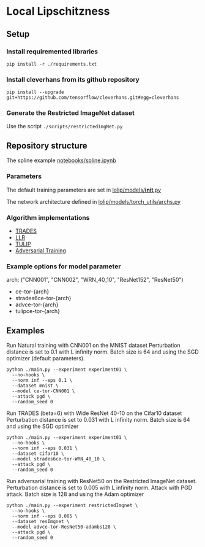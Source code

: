 # Local Lipschitzness


## Setup

### Install requiremented libraries
```
pip install -r ./requirements.txt
```

### Install cleverhans from its github repository
```
pip install --upgrade git+https://github.com/tensorflow/cleverhans.git#egg=cleverhans
```

### Generate the Restricted ImageNet dataset
Use the script `./scripts/restrictedImgNet.py`

## Repository structure

The spline example [notebooks/spline.ipynb](notebooks/spline.ipynb)

### Parameters

The default training parameters are set in [lolip/models/__init__.py](lolip/models/__init__.py)

The network architecture defined in [lolip/models/torch_utils/archs.py](lolip/models/torch_utils/archs.py)

### Algorithm implementations

- [TRADES](lolip/models/torch_utils/trades.py)
- [LLR](lolip/models/torch_utils/llr.py)
- [TULIP](lolip/models/torch_utils/tulip.py)
- [Adversarial Training](lolip/models/torch_model.py#L271)

### Example options for model parameter

arch: ("CNN001", "CNN002", "WRN_40_10", "ResNet152", "ResNet50")

- ce-tor-{arch}
- strades6ce-tor-{arch}
- advce-tor-{arch}
- tulipce-tor-{arch}

## Examples

Run Natural training with CNN001 on the MNIST dataset
Perturbation distance is set to $0.1$ with L infinity norm.
Batch size is $64$ and using the SGD optimizer (default parameters).
```
python ./main.py --experiment experiment01 \
  --no-hooks \
  --norm inf --eps 0.1 \
  --dataset mnist \
  --model ce-tor-CNN001 \
  --attack pgd \
  --random_seed 0
```

Run TRADES (beta=6) with Wide ResNet 40-10 on the Cifar10 dataset
Perturbation distance is set to 0.031 with L infinity norm.
Batch size is $64$ and using the SGD optimizer
```
python ./main.py --experiment experiment01 \
  --no-hooks \
  --norm inf --eps 0.031 \
  --dataset cifar10 \
  --model strades6ce-tor-WRN_40_10 \
  --attack pgd \
  --random_seed 0
```

Run adversarial training with ResNet50 on the Restricted ImageNet dataset.
Perturbation distance is set to 0.005 with L infinity norm.
Attack with PGD attack.
Batch size is $128$ and using the Adam optimizer
```
python ./main.py --experiment restrictedImgnet \
  --no-hooks \
  --norm inf --eps 0.005 \
  --dataset resImgnet \
  --model advce-tor-ResNet50-adambs128 \
  --attack pgd \
  --random_seed 0
```
